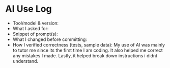 # AI Use Log
- Tool/model & version:
- What I asked for:
- Snippet of prompt(s):
- What I changed before committing:
- How I verified correctness (tests, sample data):
My use of AI was mainly to tutor me since its the first time I am coding. It also helped me correct any mistakes I made. Lastly, it helped break down instructions i didnt understand.
